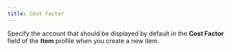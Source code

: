 ```yaml
---
title: Cost Factor
---
```



Specify the account that should be displayed by default in the **Cost Factor** field of the **Item** profile when you create a new item.

